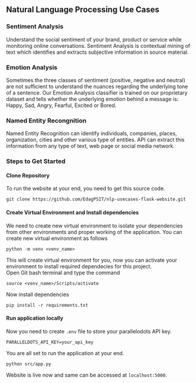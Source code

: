 ## Natural Language Processing Use Cases

### Sentiment Analysis
Understand the social sentiment of your brand, product or service while monitoring online conversations. Sentiment Analysis is contextual mining of text which identifies and extracts subjective information in source material.

### Emotion Analysis
Sometimes the three classes of sentiment (positive, negative and neutral) are not sufficient to understand the nuances regarding the underlying tone of a sentence. Our Emotion Analysis classifier is trained on our proprietary dataset and tells whether the underlying emotion behind a message is: Happy, Sad, Angry, Fearful, Excited or Bored.

### Named Entity Recongnition
Named Entity Recognition can identify individuals, companies, places, organization, cities and other various type of entities. API can extract this information from any type of text, web page or social media network.

### Steps to Get Started

#### Clone Repository
To run the website at your end, you need to get this source code.

``` git clone https://github.com/EdagPSIT/nlp-usecases-flask-website.git ```

#### Create Virtual Environment and Install dependencies
We need to create new virtual environment to isolate your dependencies from other environments and proper working of the application.
You can create new virtual environment as follows

``` python -m venv <venv_name> ```  

This will create virtual environment for you, now you can activate your environment to install required dependecies for this project.  
Open Git bash terminal and type the command

``` source <venv_name>/Scripts/activate ```  

Now install dependencies  

``` pip install -r requirements.txt ```  

#### Run application locally
Now you need to create `.env` file to store your parallelodots API key.

``` PARALLELDOTS_API_KEY=your_api_key ```   

You are all set to run the application at your end. 

``` python src/app.py ```    

Website is live now and same can be accessed at `localhost:5000`.


